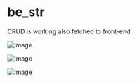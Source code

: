 # be_str
CRUD is working also fetched to front-end

![image](https://user-images.githubusercontent.com/93770723/212939825-ced8944d-c5a8-445b-8133-b6948e418c0c.png)

![image](https://user-images.githubusercontent.com/93770723/212940016-2f424bc6-c9a0-468b-be85-9ef66d6456c3.png)


![image](https://user-images.githubusercontent.com/93770723/212939882-e0b7a435-a336-4556-a3bf-654bd83bb008.png)

